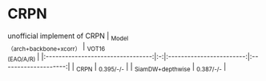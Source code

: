 # CRPN
unofficial implement of CRPN
| <sub>Model</br>（arch+backbone+xcorr）</sub> | <sub>VOT16</br> (EAO/A/R) </sub> | 
|:---------------------------------:|:-:|:------------------------:|:--------------------:|
|      <sub>CRPN</sub>     | <sub>0.395/-/-</sub> | 
|    <sub>SiamDW+depthwise</sub>   |  <sub>0.387/-/-</sub>  |          
